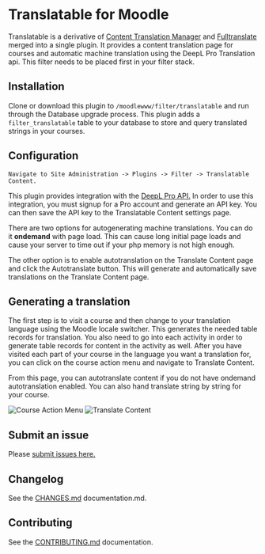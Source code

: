 # Translatable for Moodle

Translatable is a derivative of [Content Translation Manager](https://moodle.org/plugins/tool_translationmanager) and [Fulltranslate](https://moodle.org/plugins/filter_fulltranslate) merged into a single plugin. It provides a content translation page for courses and automatic machine translation using the DeepL Pro Translation api. This filter needs to be placed first in your filter stack.

## Installation

Clone or download this plugin to ```/moodlewww/filter/translatable``` and run through the Database upgrade process. This plugin adds a ```filter_translatable``` table to your database to store and query translated strings in your courses.

## Configuration

```Navigate to Site Administration -> Plugins -> Filter -> Translatable Content.```

This plugin provides integration with the [DeepL Pro API.](https://www.deepl.com/en/docs-api/) In order to use this integration, you must signup for a Pro account and generate an API key. You can then save the API key to the Translatable Content settings page.

There are two options for autogenerating machine translations. You can do it **ondemand** with page load. This can cause long initial page loads and cause your server to time out if your php memory is not high enough.

The other option is to enable autotranslation on the Translate Content page and click the Autotranslate button. This will generate and automatically save translations on the Translate Content page.

## Generating a translation

The first step is to visit a course and then change to your translation language using the Moodle locale switcher. This generates the needed table records for translation. You also need to go into each activity in order to generate table records for content in the activity as well. After you have visited each part of your course in the language you want a translation for, you can click on the course action menu and navigate to Translate Content.

From this page, you can autotranslate content if you do not have ondemand autotranslation enabled. You can also hand translate string by string for your course.

<img src="https://ik.imagekit.io/yna8qytrq3i/tcm/action-menu_dNXPhjsxR.png" alt="Course Action Menu" />

<img src="https://ik.imagekit.io/yna8qytrq3i/tcm/translate-content_BmAgFAtnH.png" alt="Translate Content" />

## Submit an issue

Please [submit issues here.](https://github.com/jamfire/moodle-filter_translatable/issues)

## Changelog

See the [CHANGES.md](CHANGES.md) documentation.md.

## Contributing

See the [CONTRIBUTING.md](CONTRIBUTING.md) documentation.